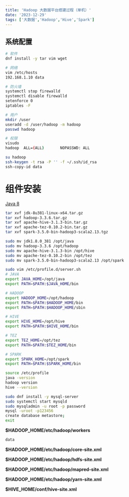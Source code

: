 ```yaml
---
title: 'Hadoop 大数据平台搭建过程（单机）'
date: '2023-12-29'
tags: ['大数据','Hadoop','Hive','Spark']
---
```


## 系统配置

```bash
# 软件
dnf install -y tar vim wget

# 网络
vim /etc/hosts
192.168.1.10 data

# 防火墙
systemctl stop firewalld
systemctl disable firewalld
setenforce 0
iptables -F

# 用户
mkdir /user
useradd -d /user/hadoop -m hadoop
passwd hadoop

# 权限
visudo
hadoop  ALL=(ALL)       NOPASSWD: ALL

su hadoop
ssh-keygen -t rsa -P '' -f ~/.ssh/id_rsa
ssh-copy-id data

```

# 组件安装

 [Java 8](https://www.oracle.com/cn/java/technologies/javase/javase8u211-later-archive-downloads.html)

```bash
tar xvf jdk-8u381-linux-x64.tar.gz
tar xvf hadoop-3.3.6.tar.gz
tar xvf apache-hive-3.1.3-bin.tar.gz
tar xvf apache-tez-0.10.2-bin.tar.gz
tar xvf spark-3.5.0-bin-hadoop3-scala2.13.tgz

sudo mv jdk1.8.0_381 /opt/java
sudo mv hadoop-3.3.6 /opt/hadoop
sudo mv apache-hive-3.1.3-bin /opt/hive
sudo mv apache-tez-0.10.2-bin /opt/tez
sudo mv spark-3.5.0-bin-hadoop3-scala2.13 /opt/spark

sudo vim /etc/profile.d/server.sh
# JAVA
export JAVA_HOME=/opt/java
export PATH=$PATH:$JAVA_HOME/bin

# HADOOP
export HADOOP_HOME=/opt/hadoop
export PATH=$PATH:$HADOOP_HOME/bin
export PATH=$PATH:$HADOOP_HOME/sbin

# HIVE
export HIVE_HOME=/opt/hive
export PATH=$PATH:$HIVE_HOME/bin

# TEZ
export TEZ_HOME=/opt/tez
export PATH=$PATH:$TEZ_HOME/bin

# SPARK
export SPARK_HOME=/opt/spark
export PATH=$PATH:$SPARK_HOME/bin

source /etc/profile
java -version
hadoop version
hive --version

sudo dnf install -y mysql-server
sudo systemctl start mysqld
sudo mysqladmin -u root -p password
mysql -uroot -p123456
create database metastore;
exit
```

**$HADOOP_HOME/etc/hadoop/workers**

```bash
data
```

**$HADOOP_HOME/etc/hadoop/core-site.xml**

**$HADOOP_HOME/etc/hadoop/hdfs-site.xml**

**$HADOOP_HOME/etc/hadoop/mapred-site.xml**

**$HADOOP_HOME/etc/hadoop/yarn-site.xml**

**$HIVE_HOME/conf/hive-site.xml**